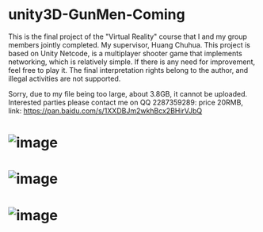 # unity3D-GunMen-Coming
This is the final project of the "Virtual Reality" course that I and my group members jointly completed. My supervisor, Huang Chuhua. This project is based on Unity Netcode, is a multiplayer shooter game that implements networking, which is relatively simple. If there is any need for improvement, feel free to play it. The final interpretation rights belong to the author, and illegal activities are not supported.

Sorry, due to my file being too large, about 3.8GB, it cannot be uploaded. Interested parties please contact me on QQ 2287359289: price 20RMB, link: https://pan.baidu.com/s/1XXDBJm2wkhBcx2BHirVJbQ




# ![image](https://github.com/010129/unity3D-GunMen-Coming/assets/101408259/db6d6495-4331-413e-b2bf-7fc7a292a120)
#  ![image](https://github.com/010129/unity3D-GunMen-Coming/assets/101408259/d3e2d01e-65ff-4728-a9de-e07ab5dc4f2d)

# ![image](https://github.com/010129/unity3D-GunMen-Coming/assets/101408259/4a8a48a2-8927-4b90-8c44-98fc5d985a98)
